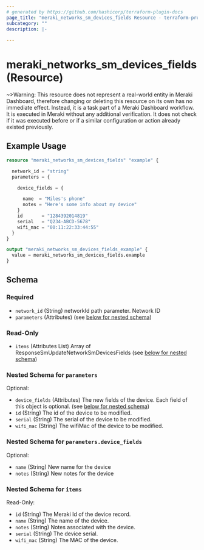 ```yaml
---
# generated by https://github.com/hashicorp/terraform-plugin-docs
page_title: "meraki_networks_sm_devices_fields Resource - terraform-provider-meraki"
subcategory: ""
description: |-
  
---
```


# meraki_networks_sm_devices_fields (Resource)



~>Warning: This resource does not represent a real-world entity in Meraki Dashboard, therefore changing or deleting this resource on its own has no immediate effect. Instead, it is a task part of a Meraki Dashboard workflow. It is executed in Meraki without any additional verification. It does not check if it was executed before or if a similar configuration or action 
already existed previously.

## Example Usage

```terraform
resource "meraki_networks_sm_devices_fields" "example" {

  network_id = "string"
  parameters = {

    device_fields = {

      name  = "Miles's phone"
      notes = "Here's some info about my device"
    }
    id       = "1284392014819"
    serial   = "Q234-ABCD-5678"
    wifi_mac = "00:11:22:33:44:55"
  }
}

output "meraki_networks_sm_devices_fields_example" {
  value = meraki_networks_sm_devices_fields.example
}
```

<!-- schema generated by tfplugindocs -->
## Schema

### Required

- `network_id` (String) networkId path parameter. Network ID
- `parameters` (Attributes) (see [below for nested schema](#nestedatt--parameters))

### Read-Only

- `items` (Attributes List) Array of ResponseSmUpdateNetworkSmDevicesFields (see [below for nested schema](#nestedatt--items))

<a id="nestedatt--parameters"></a>
### Nested Schema for `parameters`

Optional:

- `device_fields` (Attributes) The new fields of the device. Each field of this object is optional. (see [below for nested schema](#nestedatt--parameters--device_fields))
- `id` (String) The id of the device to be modified.
- `serial` (String) The serial of the device to be modified.
- `wifi_mac` (String) The wifiMac of the device to be modified.

<a id="nestedatt--parameters--device_fields"></a>
### Nested Schema for `parameters.device_fields`

Optional:

- `name` (String) New name for the device
- `notes` (String) New notes for the device



<a id="nestedatt--items"></a>
### Nested Schema for `items`

Read-Only:

- `id` (String) The Meraki Id of the device record.
- `name` (String) The name of the device.
- `notes` (String) Notes associated with the device.
- `serial` (String) The device serial.
- `wifi_mac` (String) The MAC of the device.

